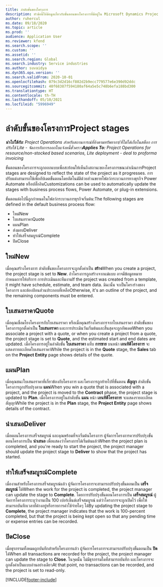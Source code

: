 ```yaml
---
title: ลำดับขั้นของโครงการ
description: หัวข้อนี้ให้ข้อมูลเกี่ยวกับขั้นตอนของโครงการที่มีอยู่ใน Microsoft Dynamics Project Operations
author: ruhercul
ms.date: 09/18/2020
ms.topic: article
ms.prod: ''
audience: Application User
ms.reviewer: kfend
ms.search.scope: ''
ms.custom: ''
ms.assetid: ''
ms.search.region: Global
ms.search.industry: Service industries
ms.author: suvaidya
ms.dyn365.ops.version: ''
ms.search.validFrom: 2020-10-01
ms.openlocfilehash: 079c3d2d16cf802d2b9ecc779577e6e390d92ddc
ms.sourcegitcommit: 40f68387f594180af64a5e5c748b6efa188bd300
ms.translationtype: HT
ms.contentlocale: th-TH
ms.lasthandoff: 05/10/2021
ms.locfileid: "5996949"
---
```

# <a name="project-stages"></a><span data-ttu-id="74143-103">ลำดับขั้นของโครงการ</span><span class="sxs-lookup"><span data-stu-id="74143-103">Project stages</span></span>

<span data-ttu-id="74143-104">_**นำไปใช้กับ:** Project Operations สำหรับสถานการณ์ที่อิงตามทรัพยากร/ที่ไม่ได้เก็บในสต็อก การปรับใช้ Lite - จัดการกับการออกใบแจ้งหนี้ชั่วคราว_</span><span class="sxs-lookup"><span data-stu-id="74143-104">_**Applies To:** Project Operations for resource/non-stocked based scenarios, Lite deployment - deal to proforma invoicing_</span></span>

<span data-ttu-id="74143-105">ขั้นตอนของโครงการจะถูกออกแบบเพื่อสะท้อนให้เห็นถึงสถานะของโครงการขณะดำเนินการ</span><span class="sxs-lookup"><span data-stu-id="74143-105">Project stages are designed to reflect the state of the project as it progresses.</span></span> <span data-ttu-id="74143-106">การปรับแต่งสามารถใช้เพื่ออัปเดตขั้นตอนโดยอัตโนมัติด้วยส่วนขยายโฟลว์กระบวนการทางธุรกิจ Power Automate หรือปลั๊กอิน</span><span class="sxs-lookup"><span data-stu-id="74143-106">Customizations can be used to automatically update the stages with business process flows, Power Automate, or plug-in extensions.</span></span>

<span data-ttu-id="74143-107">ขั้นตอนต่อไปนี้ถูกกำหนดในโฟลว์กระบวนการธุรกิจเริ่มต้น:</span><span class="sxs-lookup"><span data-stu-id="74143-107">The following stages are defined in the default business process flow:</span></span>

- <span data-ttu-id="74143-108">ใหม่</span><span class="sxs-lookup"><span data-stu-id="74143-108">New</span></span>
- <span data-ttu-id="74143-109">ใบเสนอราคา</span><span class="sxs-lookup"><span data-stu-id="74143-109">Quote</span></span>
- <span data-ttu-id="74143-110">แผน</span><span class="sxs-lookup"><span data-stu-id="74143-110">Plan</span></span>
- <span data-ttu-id="74143-111">ส่งมอบ</span><span class="sxs-lookup"><span data-stu-id="74143-111">Deliver</span></span>
- <span data-ttu-id="74143-112">ทำให้เสร็จสมบูรณ์</span><span class="sxs-lookup"><span data-stu-id="74143-112">Complete</span></span>
- <span data-ttu-id="74143-113">ปิด</span><span class="sxs-lookup"><span data-stu-id="74143-113">Close</span></span> 

## <a name="new"></a><span data-ttu-id="74143-114">ใหม่</span><span class="sxs-lookup"><span data-stu-id="74143-114">New</span></span>

<span data-ttu-id="74143-115">เมื่อคุณสร้างโครงการ ลำดับขั้นของโครงการจะถูกตั้งค่าเป็น **สร้าง**</span><span class="sxs-lookup"><span data-stu-id="74143-115">When you create a project, the project stage is set to **New**.</span></span> <span data-ttu-id="74143-116">ถ้าโครงการถูกสร้างจากแม่แบบ อาจมีข้อมูลหมายกำหนดการให้บริการ การประเมินและทีมงาน</span><span class="sxs-lookup"><span data-stu-id="74143-116">If the project was created from a template, it might have schedule, estimate, and team data.</span></span> <span data-ttu-id="74143-117">มิฉะนั้น จะเป็นโครงร่างของโครงการ และต้องป้อนส่วนประกอบที่เหลือ</span><span class="sxs-lookup"><span data-stu-id="74143-117">Otherwise, it's an outline of the project, and the remaining components must be entered.</span></span>

## <a name="quote"></a><span data-ttu-id="74143-118">ใบเสนอราคา</span><span class="sxs-lookup"><span data-stu-id="74143-118">Quote</span></span>

<span data-ttu-id="74143-119">เมื่อคุณเชื่อมโยงโครงการกับใบเสนอราคา หรือเมื่อคุณสร้างโครงการจากใบเสนอราคา ลำดับขั้นของโครงการถูกตั้งค่าเป็น **ใบเสนอราคา** และการประเมินวันเริ่มต้นและสิ้นสุดจะถูกอัพเดต</span><span class="sxs-lookup"><span data-stu-id="74143-119">When you associate a project with a quote, or when you create a project from a quote, the project stage is set to **Quote**, and the estimated start and end dates are updated.</span></span> <span data-ttu-id="74143-120">เมื่อโครงการอยู่ในลำดับขั้น **ใบเสนอราคา** แท็บ **การขาย** บนหน้า **เอนทิตีโครงการ** จะแสดงรายละเอียดใบเสนอราคา</span><span class="sxs-lookup"><span data-stu-id="74143-120">While the project is in the **Quote** stage, the **Sales** tab on the **Project Entity** page shows details of the quote.</span></span>

## <a name="plan"></a><span data-ttu-id="74143-121">แผน</span><span class="sxs-lookup"><span data-stu-id="74143-121">Plan</span></span>

<span data-ttu-id="74143-122">เมื่อคุณชนะใบเสนอราคาที่เกี่ยวข้องกับโครงการ และโครงการถูกย้ายไปที่ขั้นตอน **สัญญา** ลำดับขั้นโครงการถูกปรับปรุงตาม **แผน**</span><span class="sxs-lookup"><span data-stu-id="74143-122">When you win a quote that is associated with a project, and the project is moved to the **Contract** phase, the project stage is updated to **Plan**.</span></span> <span data-ttu-id="74143-123">เมื่อโครงการอยู่ในลำดับขั้น **แผน** หน้า **เอนทิตีโครงการ** จะแสดงรายละเอียดสัญญา</span><span class="sxs-lookup"><span data-stu-id="74143-123">While the project is in the **Plan** stage, the **Project Entity** page shows details of the contract.</span></span>

## <a name="deliver"></a><span data-ttu-id="74143-124">นำเสนอ</span><span class="sxs-lookup"><span data-stu-id="74143-124">Deliver</span></span>

<span data-ttu-id="74143-125">เมื่อแผนโครงการเสร็จสมบูรณ์ และคุณพร้อมที่จะเริ่มต้นโครงการ ผู้จัดการโครงการควรปรับปรุงขั้นตอนโครงการเป็น **นำเสนอ** เพื่อแสดงว่าโครงการได้เริ่มต้นแล้ว</span><span class="sxs-lookup"><span data-stu-id="74143-125">When the project plan is completed, and you're ready to start the project, the project manager should update the project stage to **Deliver** to show that the project has started.</span></span>

## <a name="complete"></a><span data-ttu-id="74143-126">ทำให้เสร็จสมบูรณ์</span><span class="sxs-lookup"><span data-stu-id="74143-126">Complete</span></span> 

<span data-ttu-id="74143-127">เมื่องานสำหรับโครงการเสร็จสมบูรณ์แล้ว ผู้จัดการโครงการจะสามารถปรับปรุงขั้นตอนเป็น **เสร็จสมบูรณ์** ได้</span><span class="sxs-lookup"><span data-stu-id="74143-127">When the work for the project is completed, the project manager can update the stage to **Complete**.</span></span> <span data-ttu-id="74143-128">โดยการปรับปรุงขั้นตอนโครงการเป็น **เสร็จสมบูรณ์** ผู้จัดการโครงการระบุว่างานเป็น 100 เปอร์เซ็นต์เสร็จสมบูรณ์ แต่ว่าโครงการจะถูกเปิดไว้ เพื่อให้สามารถบันทึกเวลาที่ค้างอยู่หรือรายการค่าใช้จ่ายใดๆ ได้</span><span class="sxs-lookup"><span data-stu-id="74143-128">By updating the project stage to **Complete**, the project manager indicates that the work is 100-percent completed, but that the project is being kept open so that any pending time or expense entries can be recorded.</span></span>

## <a name="close"></a><span data-ttu-id="74143-129">ปิด</span><span class="sxs-lookup"><span data-stu-id="74143-129">Close</span></span>

<span data-ttu-id="74143-130">เมื่อธุรกรรมทั้งหมดถูกบันทึกสำหรับโครงการแล้ว ผู้จัดการโครงการจะสามารถปรับปรุงขั้นตอนเป็น **ปิด** ได้</span><span class="sxs-lookup"><span data-stu-id="74143-130">When all transactions are recorded for the project, the project manager can update the stage to **Close**.</span></span> <span data-ttu-id="74143-131">ในจุดนั้น ไม่มีธุรกรรมใดที่สามารถบันทึก และโครงการจะถูกตั้งค่าเป็นแบบอ่านอย่างเดียว</span><span class="sxs-lookup"><span data-stu-id="74143-131">At that point, no transactions can be recorded, and the project is set to read-only.</span></span>



[!INCLUDE[footer-include](../includes/footer-banner.md)]